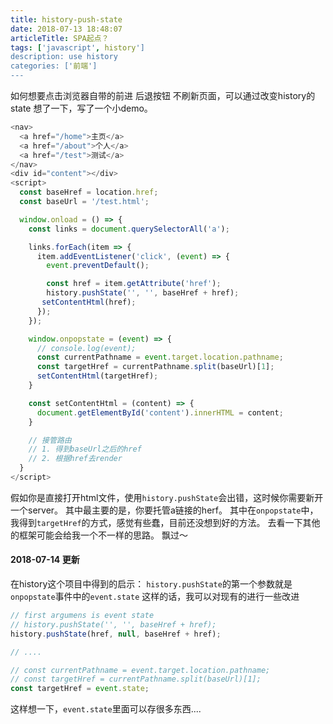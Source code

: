 ```yaml
---
title: history-push-state
date: 2018-07-13 18:48:07
articleTitle: SPA起点？
tags: ['javascript', history']
description: use history
categories: ['前端']
---
```


如何想要点击浏览器自带的前进 后退按钮 不刷新页面，可以通过改变history的state
想了一下，写了一个小demo。
```javascript
<nav>
  <a href="/home">主页</a>
  <a href="/about">个人</a>
  <a href="/test">测试</a>
</nav>
<div id="content"></div>
<script>
  const baseHref = location.href;
  const baseUrl = '/test.html';

  window.onload = () => {
    const links = document.querySelectorAll('a');

    links.forEach(item => {
      item.addEventListener('click', (event) => {
        event.preventDefault();

        const href = item.getAttribute('href');
        history.pushState('', '', baseHref + href);
       setContentHtml(href);
      });
    });

    window.onpopstate = (event) => {
      // console.log(event);
      const currentPathname = event.target.location.pathname;
      const targetHref = currentPathname.split(baseUrl)[1];
      setContentHtml(targetHref);
    }

    const setContentHtml = (content) => {
      document.getElementById('content').innerHTML = content;
    }

    // 接管路由
    // 1. 得到baseUrl之后的href
    // 2. 根据href去render
  }
</script>
```
假如你是直接打开html文件，使用`history.pushState`会出错，这时候你需要新开一个server。
其中最主要的是，你要托管a链接的herf。
其中在`onpopstate`中，我得到`targetHref`的方式，感觉有些蠢，目前还没想到好的方法。
去看一下其他的框架可能会给我一个不一样的思路。
飘过～

#### 2018-07-14 更新
在history这个项目中得到的启示：
`history.pushState`的第一个参数就是`onpopstate`事件中的`event.state`
这样的话，我可以对现有的进行一些改进
```javascript
// first argumens is event state
// history.pushState('', '', baseHref + href);
history.pushState(href, null, baseHref + href);

// ....

// const currentPathname = event.target.location.pathname;
// const targetHref = currentPathname.split(baseUrl)[1];
const targetHref = event.state;
```
这样想一下，`event.state`里面可以存很多东西....
